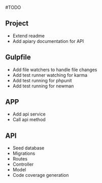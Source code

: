 #TODO

## Project
* Extend readme
* Add apiary documentation for API

## Gulpfile
* Add file watchers to handle file changes
* Add test runner watching for karma
* Add test running for phpunit
* Add test running for newman

## APP
* Add api service
* Call api method

## API
* Seed database
* Migrations
* Routes
* Controller
* Model
* Code coverage generation